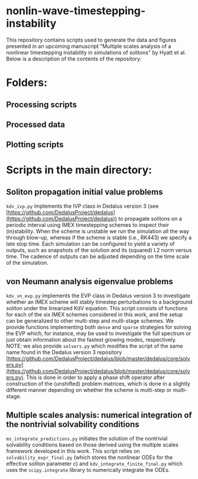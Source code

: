 # nonlin-wave-timestepping-instability

This repository contains scripts used to generate the data and figures presented in an upcoming manuscript "Multiple scales analysis of a nonlinear timestepping instability in simulations of solitons" by Hyatt et al. Below is a description of the contents of the repository: 

# Folders:
## Processing scripts

## Processed data

## Plotting scripts

# Scripts in the main directory:  
## Soliton propagation initial value problems
`kdv_ivp.py` implements the IVP class in Dedalus version 3 (see [https://github.com/DedalusProject/dedalus](https://github.com/DedalusProject/dedalus)) to propagate solitons on a periodic interval using IMEX timestepping schemes to inspect their (in)stability. When the scheme is unstable we run the simulation all the way through blow-up, whereas if the scheme is stable (i.e., RK443) we specify a late stop time. Each simulation can be configured to yield a variety of outputs, such as snapshots of the solution and its (squared) L2 norm versus time. The cadence of outputs can be adjusted depending on the time scale of the simulation. 

## von Neumann analysis eigenvalue problems
`kdv_vn_evp.py` implements the EVP class in Dedalus version 3 to investigate whether an IMEX scheme will stably timestep perturbations to a background soliton under the linearized KdV equation. This script consists of functions for each of the six IMEX schemes considered in this work, and the setup can be generalized to other multi-step and multi-stage schemes. We provide functions implementing both `dense` and `sparse` strategies for solving the EVP which, for instance, may be used to investigate the full spectrum or just obtain information about the fastest growing modes, respectively.
NOTE: we also provide `solvers.py` which modifies the script of the same name found in the Dedalus version 3 repository [https://github.com/DedalusProject/dedalus/blob/master/dedalus/core/solvers.py](https://github.com/DedalusProject/dedalus/blob/master/dedalus/core/solvers.py). This is done in order to apply a phase shift operator after construction of the (unshifted) problem matrices, which is done in a slightly different manner depending on whether the scheme is multi-step or multi-stage.

## Multiple scales analysis: numerical integration of the nontrivial solvability conditions
`ms_integrate_predictions.py` initiates the solution of the nontrivial solvability conditions based on those derived using the multiple scales framework developed in this work. This script relies on `solvability_expr_final.py` (which stores the nonlinear ODEs for the effective soliton parameter c) and `kdv_integrate_finite_final.py` which uses the `scipy.integrate` library to numerically integrate the ODEs. 
